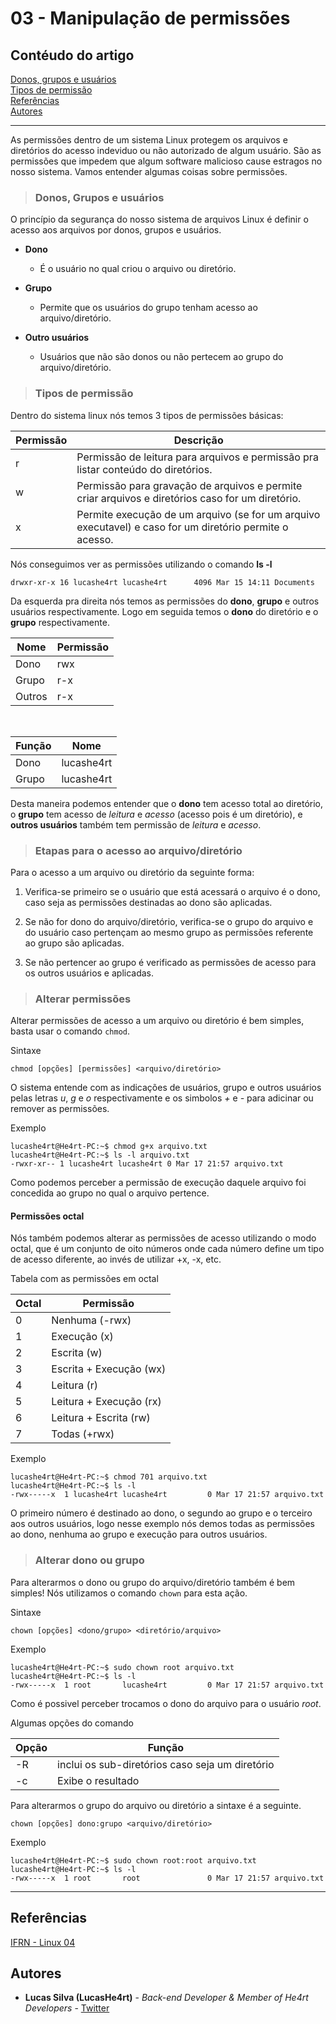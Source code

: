 # 03 - Manipulação de permissões

## Contéudo do artigo

[Donos, grupos e usuários](#donos)<br>
[Tipos de permissão]()<br>
[Referências](#Referências)<br>
[Autores](#Autores)

---

 As permissões dentro de um sistema Linux protegem os arquivos e diretórios do acesso indeviduo ou não autorizado de algum usuário. São as permissões que impedem que algum software malicioso cause estragos no nosso sistema. Vamos entender algumas coisas sobre permissões.

> ### <span id="donos"> Donos, Grupos e usuários </span>

O princípio da segurança do nosso sistema de arquivos Linux é definir o acesso aos arquivos por donos, grupos e usuários.

* **Dono**
  * É o usuário no qual criou o arquivo ou diretório.

* **Grupo**
  * Permite que os usuários do grupo tenham acesso ao arquivo/diretório.

* **Outro usuários**
  * Usuários que não são donos ou não pertecem ao grupo do arquivo/diretório.

> ### Tipos de permissão

Dentro do sistema linux nós temos 3 tipos de permissões básicas:

Permissão | Descrição
--- | ---
r | Permissão de leitura para arquivos e permissão pra listar conteúdo do diretórios.
w | Permissão para gravação de arquivos e permite criar arquivos e diretórios caso for um diretório.
x | Permite execução de um arquivo (se for um arquivo executavel) e caso for um diretório permite o acesso.

Nós conseguimos ver as permissões utilizando o comando **ls -l**

```console
drwxr-xr-x 16 lucashe4rt lucashe4rt      4096 Mar 15 14:11 Documents
```

Da esquerda pra direita nós temos as permissões do **dono**, **grupo** e outros usuários respectivamente. Logo em seguida temos o **dono** do diretório e o **grupo** respectivamente.

Nome | Permissão
--- | ---
Dono| rwx
Grupo| r-x
Outros| r-x

<br>

Função | Nome
---|---
Dono | lucashe4rt
Grupo | lucashe4rt

Desta maneira podemos entender que o **dono** tem acesso total ao diretório, o **grupo** tem acesso de *leitura* e *acesso* (acesso pois é um diretório), e **outros usuários** também tem permissão de *leitura* e *acesso*.

> ### Etapas para o acesso ao arquivo/diretório

Para o acesso a um arquivo ou diretório da seguinte forma:

1. Verifica-se primeiro se o usuário que está acessará o arquivo é o dono, caso seja as permissões destinadas ao dono são aplicadas.

2. Se não for dono do arquivo/diretório, verifica-se o grupo do arquivo e do usuário caso pertençam ao mesmo grupo as permissões referente ao grupo são aplicadas.

3. Se não pertencer ao grupo é verificado as permissões de acesso para os outros usuários e aplicadas.

> ### Alterar permissões

Alterar permissões de acesso a um arquivo ou diretório é bem simples, basta usar o comando `chmod`.

Sintaxe

```console
chmod [opções] [permissões] <arquivo/diretório>
```

O sistema entende com as indicações de usuários, grupo e outros usuários pelas letras *u*, *g* e *o* respectivamente e os simbolos *+* e *-* para adicinar ou remover as permissões.

Exemplo

```console
lucashe4rt@He4rt-PC:~$ chmod g+x arquivo.txt
lucashe4rt@He4rt-PC:~$ ls -l arquivo.txt
-rwxr-xr-- 1 lucashe4rt lucashe4rt 0 Mar 17 21:57 arquivo.txt
```

Como podemos perceber a permissão de execução daquele arquivo foi concedida ao grupo no qual o arquivo pertence.

#### Permissões octal

Nós também podemos alterar as permissões de acesso utilizando o modo octal, que é um conjunto de oito números onde cada número define um tipo de acesso diferente, ao invés de utilizar +x, -x, etc.

Tabela com as permissões em octal

Octal | Permissão
--- | ---
0 | Nenhuma (-rwx)
1| Execução (x)
2| Escrita (w)
3| Escrita + Execução (wx)
4| Leitura (r)
5| Leitura + Execução (rx)
6| Leitura + Escrita (rw)
7| Todas (+rwx)

Exemplo

```console
lucashe4rt@He4rt-PC:~$ chmod 701 arquivo.txt
lucashe4rt@He4rt-PC:~$ ls -l
-rwx-----x  1 lucashe4rt lucashe4rt         0 Mar 17 21:57 arquivo.txt
```

O primeiro número é destinado ao dono, o segundo ao grupo e o terceiro aos outros usuários, logo nesse exemplo nós demos todas as permissões ao dono, nenhuma ao grupo e execução para outros usuários.

> ### Alterar dono ou grupo

Para alterarmos o dono ou grupo do arquivo/diretório também é bem simples! Nós utilizamos o comando `chown` para esta ação.

Sintaxe

```console
chown [opções] <dono/grupo> <diretório/arquivo>
```

Exemplo

```console
lucashe4rt@He4rt-PC:~$ sudo chown root arquivo.txt
lucashe4rt@He4rt-PC:~$ ls -l
-rwx-----x  1 root       lucashe4rt         0 Mar 17 21:57 arquivo.txt
```

Como é possivel perceber trocamos o dono do arquivo para o usuário *root*.

Algumas opções do comando

Opção | Função
--- | ---
-R | inclui os sub-diretórios caso seja um diretório
-c | Exibe o resultado

Para alterarmos o grupo do arquivo ou diretório a sintaxe é a seguinte.

```console
chown [opções] dono:grupo <arquivo/diretório>
```

Exemplo

```console
lucashe4rt@He4rt-PC:~$ sudo chown root:root arquivo.txt
lucashe4rt@He4rt-PC:~$ ls -l
-rwx-----x  1 root       root               0 Mar 17 21:57 arquivo.txt
```

---

## Referências

[IFRN - Linux 04](https://docente.ifrn.edu.br/filiperaulino/disciplinas/introducao-a-sistemas-abertos/aulas/)

## Autores

* **Lucas Silva (LucasHe4rt)** - *Back-end Developer & Member of He4rt Developers* - [Twitter](https://twitter.com/lucashe4rt)